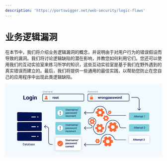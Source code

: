 ```yaml
---
description: 'https://portswigger.net/web-security/logic-flaws'
---
```


# 业务逻辑漏洞

在本节中，我们将介绍业务逻辑漏洞的概念，并说明由于对用户行为的错误假设而导致的漏洞。我们将讨论逻辑缺陷的潜在影响，并教您如何利用它们。您还可以使用我们的互动实验室来练习所学的知识，这些互动实验室是基于我们在野外遇到的真实错误而建立的。最后，我们将提供一些通用的最佳实践，以帮助您防止在您自己的应用程序中出现此类逻辑缺陷。

![](../../.gitbook/assets/image%20%287%29.png)

